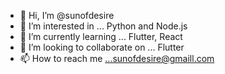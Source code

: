- 👋 Hi, I’m @sunofdesire
- 👀 I’m interested in ... Python and Node.js
- 🌱 I’m currently learning ... Flutter, React
- 💞️ I’m looking to collaborate on ... Flutter
- 📫 How to reach me ...sunofdesire@gmaill.com

<!---
sunofdesire/sunofdesire is a ✨ special ✨ repository because its `README.md` (this file) appears on your GitHub profile.
You can click the Preview link to take a look at your changes.
--->
